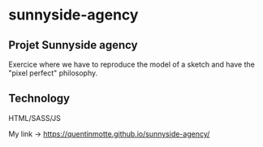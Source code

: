 # sunnyside-agency

## Projet Sunnyside agency

Exercice where we have to reproduce the model of a sketch and have the "pixel perfect"
philosophy.

## Technology

HTML/SASS/JS

My link -> https://quentinmotte.github.io/sunnyside-agency/
